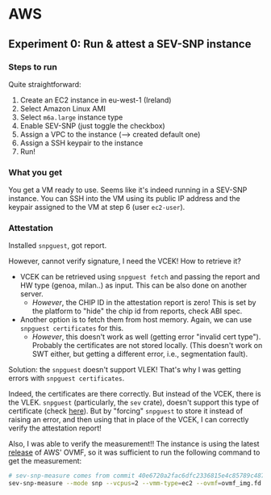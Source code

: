 # AWS

## Experiment 0: Run & attest a SEV-SNP instance

### Steps to run

Quite straightforward:
1. Create an EC2 instance in eu-west-1 (Ireland)
2. Select Amazon Linux AMI
3. Select `m6a.large` instance type
4. Enable SEV-SNP (just toggle the checkbox)
5. Assign a VPC to the instance (--> created default one)
6. Assign a SSH keypair to the instance
7. Run!

### What you get

You get a VM ready to use. Seems like it's indeed running in a SEV-SNP instance.
You can SSH into the VM using its public IP address and the keypair assigned to
the VM at step 6 (user `ec2-user`).

### Attestation

Installed `snpguest`, got report. 

However, cannot verify signature,  I need the VCEK! How to retrieve it?
- VCEK can be retrieved using `snpguest fetch` and passing the report and HW type
  (genoa, milan..) as input. This can be also done on another server. 
  - *However*, the CHIP ID in the attestation report is zero! This is set by the
      platform to "hide" the chip id from reports, check ABI spec.
- Another option is to fetch them from host memory. Again, we can use `snpguest
  certificates` for this.
  - *However*, this doesn't work as well (getting error "invalid cert type").
    Probably the certificates are not stored locally. (This doesn't work on SWT
    either, but getting a different error, i.e., segmentation fault).

Solution: the `snpguest` doesn't support VLEK! That's why I was getting errors
with `snpguest certificates`.

Indeed, the certificates are there correctly. But instead of the VCEK, there is
the VLEK. `snpguest` (particularly, the `sev` crate), doesn't support this type
of certificate (check
[here](https://github.com/virtee/sev/blob/340f65d78183fe418568848c37e5d68eb9b40dda/src/firmware/host/types/snp.rs#L34C7-L34C7)).
But by "forcing" `snpguest` to store it instead of raising an error, and then
using that in place of the VCEK, I can correctly verify the attestation report!

Also, I was able to verify the measurement!! The instance is using the latest
[release](https://github.com/aws/uefi/releases/tag/20230516) of AWS' OVMF, so it
was sufficient to run the following command to get the measurement:

```bash
# sev-snp-measure comes from commit 40e6720a2fac6dfc2336815e4c85789c487cc5b2
sev-snp-measure --mode snp --vcpus=2 --vmm-type=ec2 --ovmf=ovmf_img.fd
```